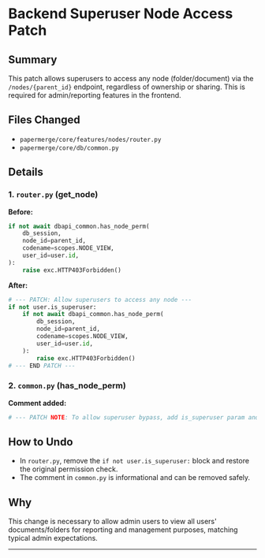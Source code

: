 # Backend Superuser Node Access Patch

## Summary
This patch allows superusers to access any node (folder/document) via the `/nodes/{parent_id}` endpoint, regardless of ownership or sharing. This is required for admin/reporting features in the frontend.

## Files Changed
- `papermerge/core/features/nodes/router.py`
- `papermerge/core/db/common.py`

## Details

### 1. `router.py` (get_node)
**Before:**
```python
if not await dbapi_common.has_node_perm(
    db_session,
    node_id=parent_id,
    codename=scopes.NODE_VIEW,
    user_id=user.id,
):
    raise exc.HTTP403Forbidden()
```

**After:**
```python
# --- PATCH: Allow superusers to access any node ---
if not user.is_superuser:
    if not await dbapi_common.has_node_perm(
        db_session,
        node_id=parent_id,
        codename=scopes.NODE_VIEW,
        user_id=user.id,
    ):
        raise exc.HTTP403Forbidden()
# --- END PATCH ---
```

### 2. `common.py` (has_node_perm)
**Comment added:**
```python
# --- PATCH NOTE: To allow superuser bypass, add is_superuser param and return True if set. ---
```

## How to Undo
- In `router.py`, remove the `if not user.is_superuser:` block and restore the original permission check.
- The comment in `common.py` is informational and can be removed safely.

## Why
This change is necessary to allow admin users to view all users' documents/folders for reporting and management purposes, matching typical admin expectations.

---
